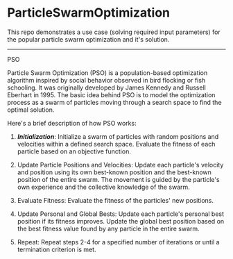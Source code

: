 # ParticleSwarmOptimization
This repo demonstrates a use case (solving required input parameters) for the popular particle swarm optimization and it's solution.

---
PSO 

Particle Swarm Optimization (PSO) is a population-based optimization algorithm inspired by social behavior observed in bird flocking or 
fish schooling. It was originally developed by James Kennedy and Russell Eberhart in 1995. The basic idea behind PSO is to model the 
optimization process as a swarm of particles moving through a search space to find the optimal solution.

Here's a brief description of how PSO works:

1. ***Initialization***:
    Initialize a swarm of particles with random positions and velocities within a defined search space.
    Evaluate the fitness of each particle based on an objective function.

2. Update Particle Positions and Velocities:
    Update each particle's velocity and position using its own best-known position and the best-known position of the entire swarm.
    The movement is guided by the particle's own experience and the collective knowledge of the swarm.

3. Evaluate Fitness:
    Evaluate the fitness of the particles' new positions.

4. Update Personal and Global Bests:
    Update each particle's personal best position if its fitness improves.
    Update the global best position based on the best fitness value found by any particle in the entire swarm.

5. Repeat:
    Repeat steps 2-4 for a specified number of iterations or until a termination criterion is met.
